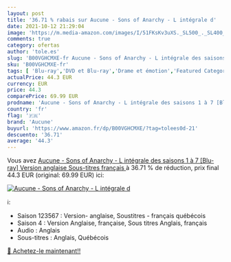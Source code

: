 ```yaml
---
layout: post
title: '36.71 % rabais sur Aucune - Sons of Anarchy - L intégrale d'
date: 2021-10-12 21:29:04
image: 'https://m.media-amazon.com/images/I/51FKsKv3uXS._SL500_._SL400_.jpg'
comments: true
category: ofertas
author: 'tole.es'
slug: 'B00VGHCMXE-fr Aucune - Sons of Anarchy - L intégrale des saisons 1 à 7...'
sku: 'B00VGHCMXE-fr'
tags: [ 'Blu-ray','DVD et Blu-ray','Drame et émotion','Featured Categories','Policier','Séries TV','Thriller','aucune', ]
actualPrice: 44.3 EUR
currency: EUR
price: 44.3
comparePrice: 69.99 EUR
prodname: 'Aucune - Sons of Anarchy - L intégrale des saisons 1 à 7 [Blu-ray]  Version anglaise  Sous-titres français '
country: 'fr'
flag: '🇫🇷'
brand: 'Aucune'
buyurl: 'https://www.amazon.fr/dp/B00VGHCMXE/?tag=tolees0d-21'
descuento: '36.71'
average: '44.3'
---
```


Vous avez [Aucune - Sons of Anarchy - L intégrale des saisons 1 à 7 [Blu-ray]  Version anglaise  Sous-titres français ](https://www.amazon.fr/dp/B00VGHCMXE/?tag=tolees0d-21)  à  36.71 % de réduction, prix final  44.3 EUR (original: 69.99 EUR) ici:

[![Aucune - Sons of Anarchy - L intégrale d](https://m.media-amazon.com/images/I/51FKsKv3uXS._SL500_._SL400_.jpg)](https://www.amazon.fr/dp/B00VGHCMXE/?tag=tolees0d-21)

ℹ️:

- Saison 123567 : Version- anglaise, Soustitres - français québécois
- Saison 4 : Version Anglaise, française, Sous titres Anglais, français
- Audio : Anglais
- Sous-titres : Anglais, Québécois

[🛒 Achetez-le maintenant!!](https://www.amazon.fr/dp/B00VGHCMXE/?tag=tolees0d-21)
